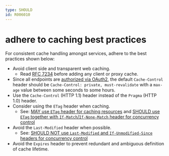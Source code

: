 ```yaml
---
type: SHOULD
id: R006010
---
```


# adhere to caching best practices

For consistent cache handling amongst services, adhere to the best practices shown below:

- Avoid client side and transparent web caching.
  - Read [RFC 7234](https://tools.ietf.org/html/rfc7234) before adding any client or proxy cache.
- Since all endpoints are [authorized via OAuth2](./../020_authorization/2010_must-define-and-assign-permissions-by-using-scopes.md), the default `Cache-Control` header should be `Cache-Control: private, must-revalidate` with a `max-age` value between some seconds to some hours.
- Use the `Cache-Control` (HTTP 1.1) header instead of the `Pragma` (HTTP 1.0) header.
- Consider using the `ETag` header when caching.
  - See: [MAY use `ETag` header for caching resources](./2010_may-use-etag-header-for-caching-resources.md) and [SHOULD use `ETag` together with `If-Match`/`If-None-Match` header for concurrency control](./2020_should-use-etag-together-with-if-match-if-none-match-header-for-concurrrency-control.md)
- Avoid the `Last-Modified` header when possible.
  - See: [SHOULD NOT use `Last-Modified` and `If-Unmodified-Since` headers for concurrency control](./2040_should-not-use-last-modified-and-if-unmodified-since-headers-for-concurrency-control.md)
- Avoid the `Expires` header to prevent redundant and ambiguous definition of cache lifetime.
